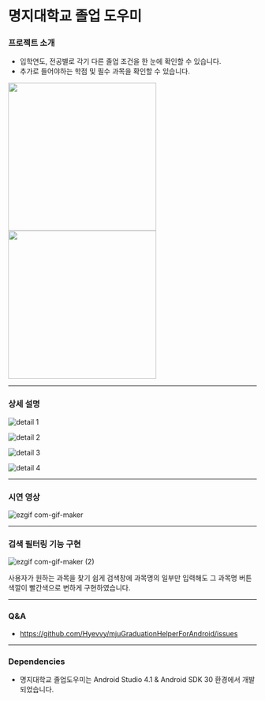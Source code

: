 # 명지대학교 졸업 도우미
### 프로젝트 소개
* 입학연도, 전공별로 각기 다른 졸업 조건을 한 눈에 확인할 수 있습니다.
* 추가로 들어야하는 학점 및 필수 과목을 확인할 수 있습니다.

<p float="left">
  <img src="https://user-images.githubusercontent.com/72402747/143530607-e6fc3e57-24b3-4446-9192-cb2eacad7fe2.png" width="300" height="300" />
  <img src="https://user-images.githubusercontent.com/72402747/143530663-ca95f4ae-192b-4784-9fd0-086939b3006f.png" width="300" height="300" />
</p>


***


### 상세 설명
![detail 1](https://user-images.githubusercontent.com/72402747/143535119-b0f719fa-8c87-42d4-8bab-589e0bb06197.png)

![detail 2](https://user-images.githubusercontent.com/72402747/143534760-15fe94e1-95d1-4795-aeff-ed300b201c6f.png)

![detail 3](https://user-images.githubusercontent.com/72402747/143534764-5ec668a1-3755-4bc0-82b2-1f5981938dde.png)

![detail 4](https://user-images.githubusercontent.com/72402747/143534770-c41910d5-3d6a-4bed-a47a-182090715bbb.png)

 

***
### 시연 영상
![ezgif com-gif-maker](https://user-images.githubusercontent.com/72402747/143532622-8a24a74c-3d68-4923-aeb6-22566823f69b.gif)


***
### 검색 필터링 기능 구현
![ezgif com-gif-maker (2)](https://user-images.githubusercontent.com/72402747/143594940-4629b40a-7e2a-4452-8281-af83f22b1e96.gif)

사용자가 원하는 과목을 찾기 쉽게 검색창에 과목명의 일부만 입력해도 그 과목명 버튼 색깔이 빨간색으로 변하게 구현하였습니다.


***
### Q&A
* https://github.com/Hyevvy/mjuGraduationHelperForAndroid/issues


***
### Dependencies
* 명지대학교 졸업도우미는 Android Studio 4.1 & Android SDK 30 환경에서 개발되었습니다.
